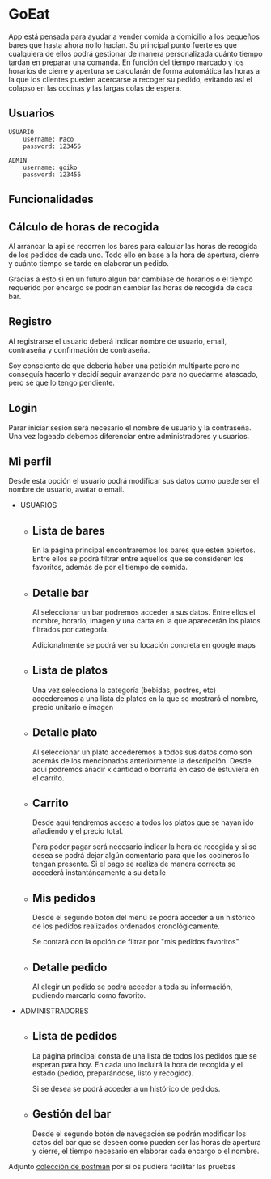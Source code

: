 # GoEat
 
App está pensada para ayudar a vender comida a domicilio a los pequeños bares que hasta ahora no lo hacían. Su principal punto fuerte es que cualquiera de ellos podrá gestionar de manera personalizada cuánto tiempo tardan en preparar una comanda. 
En función del tiempo marcado y los horarios de cierre y apertura se calcularán de forma automática las horas a la que los clientes pueden acercarse a recoger su pedido, evitando así el colapso en las cocinas y las largas colas de espera.
 
## Usuarios
```
USUARIO
    username: Paco
    password: 123456
 
ADMIN
    username: goiko
    password: 123456
```
 
## __Funcionalidades__ 
 
## Cálculo de horas de recogida
Al arrancar la api se recorren los bares para calcular las horas de recogida de los pedidos de cada uno. Todo ello en base a la hora de apertura, cierre y cuánto tiempo se tarde en elaborar un pedido.
 
Gracias a esto si en un futuro algún bar cambiase de horarios o el tiempo requerido por encargo se podrían cambiar las horas de recogida de cada bar.
 
## Registro
Al registrarse el usuario deberá indicar nombre de usuario, email, contraseña y confirmación de contraseña.
 
Soy consciente de que debería haber una petición multiparte pero no conseguía hacerlo y decidí seguir avanzando para no quedarme atascado, pero sé que lo tengo pendiente.
 
## Login
Parar iniciar sesión será necesario el nombre de usuario y la contraseña. Una vez logeado debemos diferenciar entre administradores y usuarios.
 
## Mi perfil
Desde esta opción el usuario podrá modificar sus datos como puede ser el nombre de usuario, avatar o email.
 
 
* USUARIOS
 
    * ## Lista de bares
        En la página principal encontraremos los bares que estén abiertos. Entre ellos se podrá filtrar entre aquellos que se consideren los favoritos, además de por el tiempo de comida.
 
    * ## Detalle bar
        Al seleccionar un bar podremos acceder a sus datos. Entre ellos el nombre, horario, imagen y una carta en la que aparecerán los platos filtrados por categoría.
 
        Adicionalmente se podrá ver su locación concreta en google maps
 
    * ## Lista de platos
        Una vez selecciona la categoría (bebidas, postres, etc) accederemos a una lista de platos en la que se mostrará el nombre, precio unitario e imagen
 
    * ## Detalle plato
        Al seleccionar un plato accederemos a todos sus datos como son además de los mencionados anteriormente la descripción.
        Desde aquí podremos añadir x cantidad o borrarla en caso de estuviera en el carrito.
 
    * ## Carrito
        Desde aquí tendremos acceso a todos los platos que se hayan ido añadiendo y el precio total.
        
        Para poder pagar será necesario indicar la hora de recogida y si se desea se podrá dejar algún comentario para que los cocineros lo tengan presente.
        Si el pago se realiza de manera correcta se accederá instantáneamente a su detalle
 
    * ## Mis pedidos
        Desde el segundo botón del menú se podrá acceder a un histórico
        de los pedidos realizados ordenados cronológicamente.
 
        Se contará con la opción de filtrar por "mis pedidos favoritos"
 
    * ## Detalle pedido
        Al elegir un pedido se podrá acceder a toda su información, pudiendo marcarlo como favorito.
 
* ADMINISTRADORES
    * ## Lista de pedidos
        La página principal consta de una lista de todos los pedidos que se esperan para hoy. En cada uno incluirá la hora de recogida y el estado (pedido, preparándose, listo y recogido).
 
        Si se desea se podrá acceder a un histórico de pedidos.
 
    * ## Gestión del bar
        Desde el segundo botón de navegación se podrán modificar los datos del bar que se deseen como pueden ser las horas de apertura y cierre, el tiempo necesario en elaborar cada encargo o el nombre.



Adjunto [colección de postman](https://www.getpostman.com/collections/7eada23f41faaa658c2b) por si os pudiera facilitar las pruebas